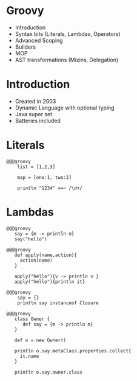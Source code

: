 <!SLIDE title-slide>
# Groovy #

<!SLIDE bullets>

* Introduction 
* Syntax bits (Literals, Lambdas, Operators)
* Advanced Scoping
* Builders
* MOP
* AST transformations (Mixins, Delegation)


<!SLIDE bullets>
# Introduction

* Created in 2003
* Dynamic Language with optional typing
* Java super set
* Batteries included


<!SLIDE  execute>
# Literals #

    @@@groovy
        list = [1,2,3]

        map = [one:1, two:2]

        println "1234" ==~ /\d+/


<!SLIDE  execute>
# Lambdas #

    @@@groovy
       say = {m -> println m}
       say("hello")

<!SLIDE  execute>

    @@@groovy
       def apply(name,action){
         action(name)
       }

       apply("hello"){v -> println v }
       apply("hello"){println it}

<!SLIDE  execute>

    @@@groovy
        say = {}
        println say instanceof Closure


<!SLIDE  execute>

    @@@groovy
       class Owner {
          def say = {m -> println m}
       }

       def o = new Owner()

       println o.say.metaClass.properties.collect{
         it.name
       }

       println o.say.owner.class
